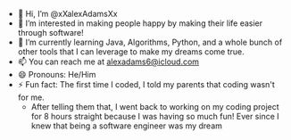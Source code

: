- 👋 Hi, I’m @xXalexAdamsXx
- 👀 I’m interested in making people happy by making their life easier through software!
- 🌱 I’m currently learning Java, Algorithms, Python, and a whole bunch of other tools that I can leverage to make my dreams come true.
- 📫 You can reach me at alexadams6@icloud.com
- 😄 Pronouns: He/Him
- ⚡ Fun fact: The first time I coded, I told my parents that coding wasn't for me.
  - After telling them that, I went back to working on my coding project for 8 hours straight because I was having so much fun! Ever since I knew that being a software engineer was my dream
